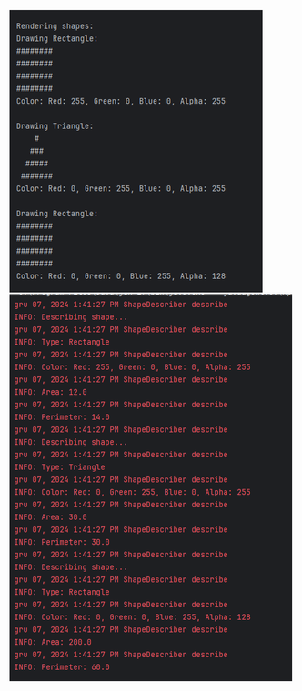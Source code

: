 ![alt text](https://github.com/mihnovitz/PJJ-Lab3/blob/master/screenshots/screenshot1.png)
![alt text](https://github.com/mihnovitz/PJJ-Lab3/blob/master/screenshots/screenshot2.png)
